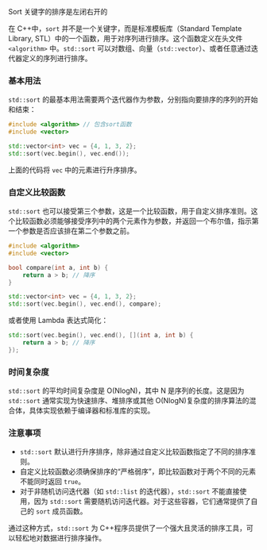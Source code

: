 Sort 关键字的排序是左闭右开的

在 C++中，`sort` 并不是一个关键字，而是标准模板库（Standard Template Library, STL）中的一个函数，用于对序列进行排序。这个函数定义在头文件 `<algorithm>` 中。`std::sort` 可以对数组、向量（`std::vector`）、或者任意通过迭代器定义的序列进行排序。

### 基本用法

`std::sort` 的最基本用法需要两个迭代器作为参数，分别指向要排序的序列的开始和结束：

```cpp
#include <algorithm> // 包含sort函数
#include <vector>

std::vector<int> vec = {4, 1, 3, 2};
std::sort(vec.begin(), vec.end());
```

上面的代码将 `vec` 中的元素进行升序排序。

### 自定义比较函数

`std::sort` 也可以接受第三个参数，这是一个比较函数，用于自定义排序准则。这个比较函数必须能够接受序列中的两个元素作为参数，并返回一个布尔值，指示第一个参数是否应该排在第二个参数之前。

```cpp
#include <algorithm>
#include <vector>

bool compare(int a, int b) {
    return a > b; // 降序
}

std::vector<int> vec = {4, 1, 3, 2};
std::sort(vec.begin(), vec.end(), compare);
```

或者使用 Lambda 表达式简化：

```cpp
std::sort(vec.begin(), vec.end(), [](int a, int b) {
    return a > b; // 降序
});
```

### 时间复杂度

`std::sort` 的平均时间复杂度是 O(NlogN)，其中 N 是序列的长度。这是因为 `std::sort` 通常实现为快速排序、堆排序或其他 O(NlogN)复杂度的排序算法的混合体，具体实现依赖于编译器和标准库的实现。

### 注意事项

- `std::sort` 默认进行升序排序，除非通过自定义比较函数指定了不同的排序准则。
- 自定义比较函数必须确保排序的“严格弱序”，即比较函数对于两个不同的元素不能同时返回 `true`。
- 对于非随机访问迭代器（如 `std::list` 的迭代器），`std::sort` 不能直接使用，因为 `std::sort` 需要随机访问迭代器。对于这些容器，它们通常提供了自己的 `sort` 成员函数。

通过这种方式，`std::sort` 为 C++程序员提供了一个强大且灵活的排序工具，可以轻松地对数据进行排序操作。